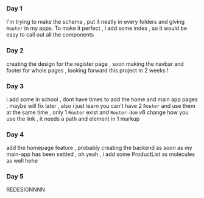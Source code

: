 ### Day 1 ###
I'm trying to make the schema , put it neatly in every folders and giving `Router` in my apps. To make it perfect , i add some index , so it would be easy to call out all the components

### Day 2 ###
creating the design for the register page , soon making the navbar and footer for whole pages , looking forward this project in 2 weeks !

### Day 3 ###
i add some in school , dont have times to add the home and main app pages , maybe will fix later , also i just learn you can't have 2 `Router` and use them at the same time , only 1 `Router` exist and `Router-dom` v6 change how you use the link , it needs a path and element in 1 markup

### Day 4 ###
add the homepage feature , probably creating the backend as soon as my main-app has been settled , oh yeah , i add some ProductList as molecules as well hehe

### Day 5 ###
REDESIGNNNN